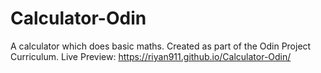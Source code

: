 # Calculator-Odin
A calculator which does basic maths. Created as part of the Odin Project Curriculum.
Live Preview: https://riyan911.github.io/Calculator-Odin/
